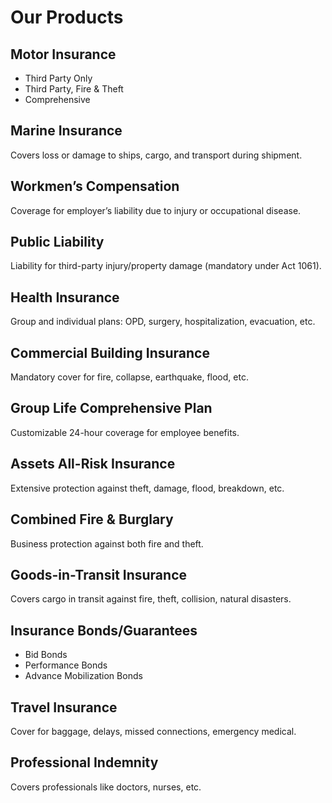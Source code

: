 # Our Products

## Motor Insurance
- Third Party Only
- Third Party, Fire & Theft
- Comprehensive

## Marine Insurance
Covers loss or damage to ships, cargo, and transport during shipment.

## Workmen’s Compensation
Coverage for employer’s liability due to injury or occupational disease.

## Public Liability
Liability for third-party injury/property damage (mandatory under Act 1061).

## Health Insurance
Group and individual plans: OPD, surgery, hospitalization, evacuation, etc.

## Commercial Building Insurance
Mandatory cover for fire, collapse, earthquake, flood, etc.

## Group Life Comprehensive Plan
Customizable 24-hour coverage for employee benefits.

## Assets All-Risk Insurance
Extensive protection against theft, damage, flood, breakdown, etc.

## Combined Fire & Burglary
Business protection against both fire and theft.

## Goods-in-Transit Insurance
Covers cargo in transit against fire, theft, collision, natural disasters.

## Insurance Bonds/Guarantees
- Bid Bonds
- Performance Bonds
- Advance Mobilization Bonds

## Travel Insurance
Cover for baggage, delays, missed connections, emergency medical.

## Professional Indemnity
Covers professionals like doctors, nurses, etc.
